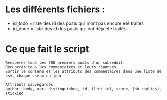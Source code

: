 # Les différents fichiers :
- id_todo = liste des id des posts qui n'ont pas encore été traités
- id_done = liste des id des posts qui ont déjà été traités

# Ce que fait le script
    Récupérer tous les 500 premiers posts d'un subreddit.
    Récupérer tous les commentaires et leurs réponses
    Sortir le contenu et les attributs des commentaires dans une liste de csv, chaque csv = un jour
	
	Attributs sauvegardés
	author, body, utc, distinguished, id, (link_id), score, (nb replies), stickied